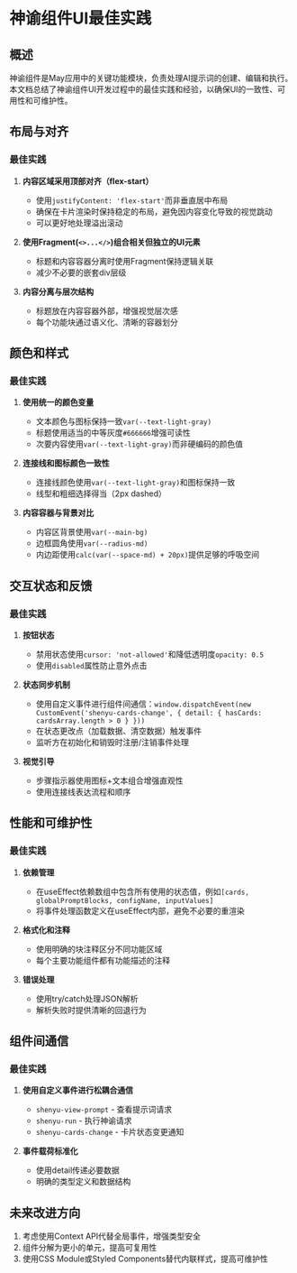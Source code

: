# 神谕组件UI最佳实践

## 概述

神谕组件是May应用中的关键功能模块，负责处理AI提示词的创建、编辑和执行。本文档总结了神谕组件UI开发过程中的最佳实践和经验，以确保UI的一致性、可用性和可维护性。

## 布局与对齐

### 最佳实践

1. **内容区域采用顶部对齐（flex-start）**
   - 使用`justifyContent: 'flex-start'`而非垂直居中布局
   - 确保在卡片渲染时保持稳定的布局，避免因内容变化导致的视觉跳动
   - 可以更好地处理溢出滚动

2. **使用Fragment(`<>...</>`)组合相关但独立的UI元素**
   - 标题和内容容器分离时使用Fragment保持逻辑关联
   - 减少不必要的嵌套div层级

3. **内容分离与层次结构**
   - 标题放在内容容器外部，增强视觉层次感
   - 每个功能块通过语义化、清晰的容器划分

## 颜色和样式

### 最佳实践

1. **使用统一的颜色变量**
   - 文本颜色与图标保持一致`var(--text-light-gray)`
   - 标题使用适当的中等灰度`#666666`增强可读性
   - 次要内容使用`var(--text-light-gray)`而非硬编码的颜色值

2. **连接线和图标颜色一致性**
   - 连接线颜色使用`var(--text-light-gray)`和图标保持一致
   - 线型和粗细选择得当（2px dashed）

3. **内容容器与背景对比**
   - 内容区背景使用`var(--main-bg)`
   - 边框圆角使用`var(--radius-md)`
   - 内边距使用`calc(var(--space-md) + 20px)`提供足够的呼吸空间

## 交互状态和反馈

### 最佳实践

1. **按钮状态**
   - 禁用状态使用`cursor: 'not-allowed'`和降低透明度`opacity: 0.5`
   - 使用`disabled`属性防止意外点击

2. **状态同步机制**
   - 使用自定义事件进行组件间通信：`window.dispatchEvent(new CustomEvent('shenyu-cards-change', { detail: { hasCards: cardsArray.length > 0 } }))`
   - 在状态更改点（加载数据、清空数据）触发事件
   - 监听方在初始化和销毁时注册/注销事件处理

3. **视觉引导**
   - 步骤指示器使用图标+文本组合增强直观性
   - 使用连接线表达流程和顺序

## 性能和可维护性

### 最佳实践

1. **依赖管理**
   - 在useEffect依赖数组中包含所有使用的状态值，例如`[cards, globalPromptBlocks, configName, inputValues]`
   - 将事件处理函数定义在useEffect内部，避免不必要的重渲染

2. **格式化和注释**
   - 使用明确的块注释区分不同功能区域
   - 每个主要功能组件都有功能描述的注释

3. **错误处理**
   - 使用try/catch处理JSON解析
   - 解析失败时提供清晰的回退行为

## 组件间通信

### 最佳实践

1. **使用自定义事件进行松耦合通信**
   - `shenyu-view-prompt` - 查看提示词请求
   - `shenyu-run` - 执行神谕请求
   - `shenyu-cards-change` - 卡片状态变更通知

2. **事件载荷标准化**
   - 使用detail传递必要数据
   - 明确的类型定义和数据结构

## 未来改进方向

1. 考虑使用Context API代替全局事件，增强类型安全
2. 组件分解为更小的单元，提高可复用性
3. 使用CSS Module或Styled Components替代内联样式，提高可维护性
